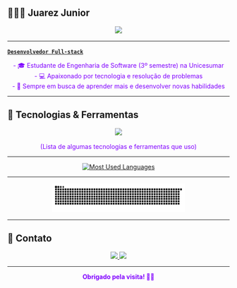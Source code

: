 ## 👨🏻‍💻 Juarez Junior

<p align="center">
  <a href="https://github.com/DenverCoder1/readme-typing-svg">
    <img src="https://readme-typing-svg.herokuapp.com?font=Fira+Code&color=8000FF&size=25&center=true&vCenter=true&width=600&height=80&lines=Olá,+seja+bem-vindo+ao+meu+GitHub!+%F0%9F%92%BB">
  </a>
</p>

---

**[`Desenvolvedor Full-stack`](https://www.linkedin.com/in/junindosite)**

<p align="center" style="color:#8000FF;">
- 🎓 Estudante de Engenharia de Software (3º semestre) na Unicesumar<br/>
- 💻 Apaixonado por tecnologia e resolução de problemas<br/>
- 🚀 Sempre em busca de aprender mais e desenvolver novas habilidades
</p>

---

## 🤖 Tecnologias & Ferramentas

<p align="center">
  <img src="https://skillicons.dev/icons?i=c,js,vue,bootstrap,html,css,git,github,vscode,figma" height="35" style="margin:0 8px" />
</p>
<p align="center" style="color:#8000FF;">
    (Lista de algumas tecnologias e ferramentas que uso)
</p>

---

<div align="center">
  <a href="https://github.com/junindosite/github-readme-stats">
    <img src="https://github-readme-stats-git-masterrstaa-rickstaa.vercel.app/api/top-langs/?username=junindosite&line_height=12&card_width=320&layout=compact&hide_title=false&count_private=true&langs_count=4&show_icons=true&title_color=8000FF&hide=html,scss,less&bg_color=000&text_color=8B8B8B&border_radius=6&border_color=440066" alt="Most Used Languages" />
  </a>
</div>

---

<p align="center">
  <picture>
    <source media="(prefers-color-scheme: dark)" srcset="https://raw.githubusercontent.com/junindosite/junindosite/output/github-contribution-grid-snake-dark.svg">
    <source media="(prefers-color-scheme: light)" srcset="https://raw.githubusercontent.com/junindosite/junindosite/output/github-contribution-grid-snake-dark.svg">
    <img alt="github contribution grid snake animation" src="https://raw.githubusercontent.com/junindosite/junindosite/output/github-contribution-grid-snake.svg" width="300" />
  </picture>
</p>

---

## 🤝 Contato

<p align="center">
  <a href="mailto:juarezjunin2005@gmail.com">
    <img src="https://skillicons.dev/icons?i=gmail" height="40"/>
  </a>
  <a href="https://www.linkedin.com/in/junindosite">
    <img src="https://skillicons.dev/icons?i=linkedin" height="40"/>
  </a>
</p>

---

<div align="center" style="color:#8000FF;">
  <b>Obrigado pela visita! 🚀✨</b>
</div>
